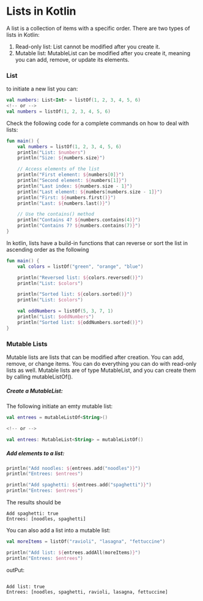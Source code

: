 <h1>Lists in Kotlin</h1>

<p>A list is a collection of items with a specific order. There are two types of lists in Kotlin:</p>
<ol>
    <li>Read-only list: List cannot be modified after you create it.</li>
    <li>Mutable list: MutableList can be modified after you create it, meaning you can add, remove, or update its elements.</li>
</ol>

<h3>List</h3>

<p>to initiate a new list you can:</p>

```kt
val numbers: List<Int> = listOf(1, 2, 3, 4, 5, 6)
<!-- or -->
val numbers = listOf(1, 2, 3, 4, 5, 6)
```
<p>Check the following code for a complete commands on how to deal with lists:</p>

```kt
fun main() {
    val numbers = listOf(1, 2, 3, 4, 5, 6)
    println("List: $numbers")
    println("Size: ${numbers.size}")

    // Access elements of the list
    println("First element: ${numbers[0]}")
    println("Second element: ${numbers[1]}")
    println("Last index: ${numbers.size - 1}")
    println("Last element: ${numbers[numbers.size - 1]}")
    println("First: ${numbers.first()}")
    println("Last: ${numbers.last()}")

    // Use the contains() method
    println("Contains 4? ${numbers.contains(4)}")
    println("Contains 7? ${numbers.contains(7)}")
}
```
<p>In kotlin, lists have a build-in functions that can reverse or sort the list in ascending order as the following</p>

```kt
fun main() {
    val colors = listOf("green", "orange", "blue")

    println("Reversed list: ${colors.reversed()}")
    println("List: $colors")

    println("Sorted list: ${colors.sorted()}")
    println("List: $colors")

    val oddNumbers = listOf(5, 3, 7, 1)
    println("List: $oddNumbers")
    println("Sorted list: ${oddNumbers.sorted()}")
}
```

<h3>Mutable Lists</h3>
<p>Mutable lists are lists that can be modified after creation. You can add, remove, or change items. You can do everything you can do with read-only lists as well. Mutable lists are of type MutableList, and you can create them by calling mutableListOf().</p>

<h5>Create a MutableList:</h5>
<p>The following initiate an emty mutable list:</p>

```kt
val entrees = mutableListOf<String>()

<!-- or -->

val entrees: MutableList<String> = mutableListOf()
```
<h5>Add elements to a list:</h5>

```kt
println("Add noodles: ${entrees.add("noodles")}")
println("Entrees: $entrees")

println("Add spaghetti: ${entrees.add("spaghetti")}")
println("Entrees: $entrees")
```
<p>The results should be</p>
<code>Add spaghetti: true
Entrees: [noodles, spaghetti]
</code>

<p>You can also add a list into a mutable list:</p>

```kt
val moreItems = listOf("ravioli", "lasagna", "fettuccine")

println("Add list: ${entrees.addAll(moreItems)}")
println("Entrees: $entrees")
```
<p>outPut:</p>

<code>
Add list: true
Entrees: [noodles, spaghetti, ravioli, lasagna, fettuccine]
</code>

